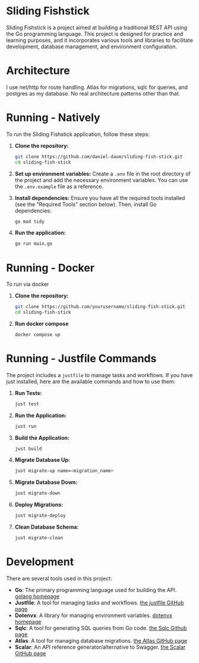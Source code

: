 # Sliding Fishstick
Sliding Fishstick is a project aimed at building a traditional REST API using the Go programming language. This project is designed for practice and learning purposes, and it incorporates various tools and libraries to facilitate development, database management, and environment configuration.

# Architecture
I use net/http for route handling. Atlas for migrations, sqlc for queries, and postgres as my database. No real architecture patterns other than that.

# Running - Natively
To run the Sliding Fishstick application, follow these steps:

1. **Clone the repository:**
    ```sh
    git clone https://github.com/daniel-daum/sliding-fish-stick.git
    cd sliding-fish-stick
    ```

2. **Set up environment variables:**
    Create a `.env` file in the root directory of the project and add the necessary environment variables. You can use the `.env.example` file as a reference.

3. **Install dependencies:**
    Ensure you have all the required tools installed (see the "Required Tools" section below). Then, install Go dependencies:
    ```sh
    go mod tidy
    ```    
    
4. **Run the application:**
    ```sh
    go run main.go
    ```
  
# Running - Docker
To run via docker 

1. **Clone the repository:**
    ```sh
    git clone https://github.com/yourusername/sliding-fish-stick.git
    cd sliding-fish-stick
    ```

2. **Run docker compose**
    ```sh
    docker compose up
    ```
    
# Running - Justfile Commands
The project includes a `justfile` to manage tasks and workflows. If you have just installed, here are the available commands and how to use them:

1. **Run Tests:**
    ```sh
    just test
    ```

2. **Run the Application:**
    ```sh
    just run
    ```

3. **Build the Application:**
    ```sh
    just build
    ```

4. **Migrate Database Up:**
    ```sh
    just migrate-up name=<migration_name>
    ```

5. **Migrate Database Down:**
    ```sh
    just migrate-down
    ```

6. **Deploy Migrations:**
    ```sh
    just migrate-deploy
    ```

7. **Clean Database Schema:**
    ```sh
    just migrate-clean
    ```

# Development
There are several tools used in this project:

- **Go**: The primary programming language used for building the API. [golang homepage](https://go.dev)
- **Justfile**: A tool for managing tasks and workflows. [the justfile GitHub page](https://github.com/casey/just)
- **Dotenvx**: A library for managing environment variables. [dotenvx homepage](https://dotenvx.com)
- **Sqlc**: A tool for generating SQL queries from Go code. [the Sqlc Github page](https://github.com/kyleconroy/sqlc)
- **Atlas**: A tool for managing database migrations. [the Atlas GitHub page](https://github.com/ariga/atlas)
- **Scalar**: An API reference generator/alternative to Swagger. [the Scalar GitHub page](https://github.com/scalar/scalar)

